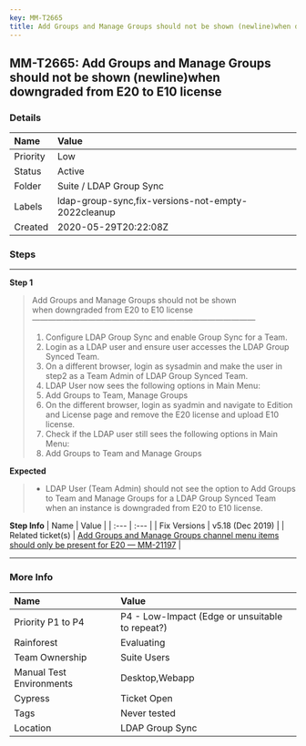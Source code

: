 ```yaml
---
key: MM-T2665
title: Add Groups and Manage Groups should not be shown (newline)when downgraded from E20 to E10 license
---
```


## MM-T2665: Add Groups and Manage Groups should not be shown (newline)when downgraded from E20 to E10 license

### Details

| Name     | Value                                              |
| :------- | :------------------------------------------------- |
| Priority | Low                                                |
| Status   | Active                                             |
| Folder   | Suite / LDAP Group Sync                            |
| Labels   | ldap-group-sync,fix-versions-not-empty-2022cleanup |
| Created  | 2020-05-29T20:22:08Z                               |

### Steps

<hr/>

**Step 1**

> <article>Add Groups and Manage Groups should not be shown<br>when downgraded from E20 to E10 license<br>————————————————————————————<ol><li>Configure LDAP Group Sync and enable Group Sync for a Team.</li><li>Login as a LDAP user and ensure user accesses the LDAP Group Synced Team.</li><li>On a different browser, login as sysadmin and make the user in step2 as a Team Admin of LDAP Group Synced Team.</li><li>LDAP User now sees the following options in Main Menu:</li><li>Add Groups to Team, Manage Groups</li><li>On the different browser, login as syadmin and navigate to Edition and License page and remove the E20 license and upload E10 license.</li><li>Check if the LDAP user still sees the following options in Main Menu:</li><li>Add Groups to Team and Manage Groups</li></ol></article>

**Expected**

> <article><ul><li>LDAP User (Team Admin) should not see the option to Add Groups to Team and Manage Groups for a LDAP Group Synced Team when an instance is downgraded from E20 to E10 license.</li></ul></article>

**Step Info**
| Name | Value |
| :--- | :--- |
| Fix Versions | v5.18 (Dec 2019) |
| Related ticket(s) | <a href="https://mattermost.atlassian.net/browse/MM-21197">Add Groups and Manage Groups channel menu items should only be present for E20 — MM-21197</a> |

<hr/>

### More Info

| Name                     | Value                                           |
| :----------------------- | :---------------------------------------------- |
| Priority P1 to P4        | P4 - Low-Impact (Edge or unsuitable to repeat?) |
| Rainforest               | Evaluating                                      |
| Team Ownership           | Suite Users                                     |
| Manual Test Environments | Desktop,Webapp                                  |
| Cypress                  | Ticket Open                                     |
| Tags                     | Never tested                                    |
| Location                 | LDAP Group Sync                                 |
